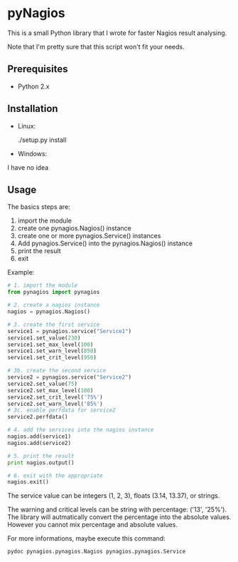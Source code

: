 pyNagios
========

This is a small Python library that I wrote for faster Nagios result analysing.

Note that I'm pretty sure that this script won't fit your needs.


Prerequisites
-------------

* Python 2.x

Installation
------------

* Linux:

    ./setup.py install

* Windows:

I have no idea

Usage
-----

The basics steps are:

1. import the module
2. create one pynagios.Nagios() instance
3. create one or more pynagios.Service() instances
4. Add pynagios.Service() into the pynagios.Nagios() instance
5. print the result
6. exit

Example:

```python
# 1. import the module
from pynagios import pynagios

# 2. create a nagios instance
nagios = pynagios.Nagios()

# 3. create the first service
service1 = pynagios.service("Service1")
service1.set_value(230)
service1.set_max_level(100)
service1.set_warn_level(850)
service1.set_crit_level(950)

# 3b. create the second service
service2 = pynagios.service("Service2")
service2.set_value(75)
service2.set_max_level(100)
service2.set_crit_level('75%')
service2.set_warn_level('85%')
# 3c. enable perfdata for service2
service2.perfdata()

# 4. add the services into the nagios instance
nagios.add(service1)
nagios.add(service2)

# 5. print the result
print nagios.output()

# 6. exit with the appropriate
nagios.exit()
```

The service value can be integers (1, 2, 3), floats (3.14, 13.37), or strings.

The warning and critical levels can be string with percentage: ('13', '25%').
The library will autmatically convert the percentage into the absolute values.
However you cannot mix percentage and absolute values.

For more informations, maybe execute this command: 

    pydoc pynagios.pynagios.Nagios pynagios.pynagios.Service
